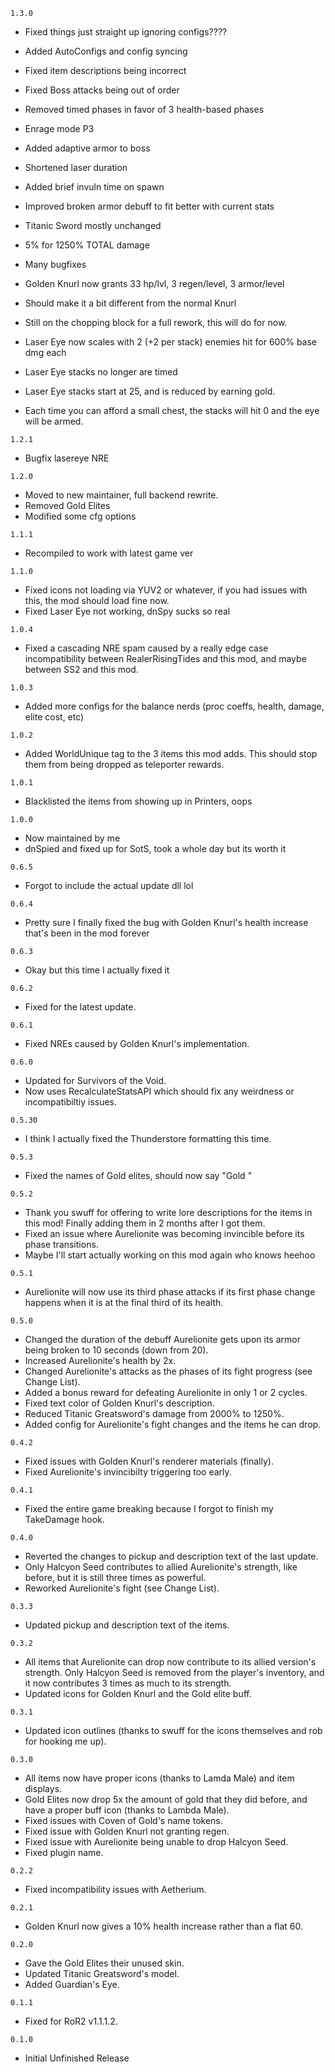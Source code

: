 `1.3.0`

- Fixed things just straight up ignoring configs???? 
- Added AutoConfigs and config syncing
- Fixed item descriptions being incorrect

- Fixed Boss attacks being out of order
- Removed timed phases in favor of 3 health-based phases
- Enrage mode P3
- Added adaptive armor to boss
- Shortened laser duration
- Added brief invuln time on spawn
- Improved broken armor debuff to fit better with current stats

- Titanic Sword mostly unchanged
- 5% for 1250% TOTAL damage
- Many bugfixes

- Golden Knurl now grants 33 hp/lvl, 3 regen/level, 3 armor/level
- Should make it a bit different from the normal Knurl
- Still on the chopping block for a full rework, this will do for now.

- Laser Eye now scales with 2 (+2 per stack) enemies hit for 600% base dmg each
- Laser Eye stacks no longer are timed
- Laser Eye stacks start at 25, and is reduced by earning gold. 
- Each time you can afford a small chest, the stacks will hit 0 and the eye will be armed.

`1.2.1`

- Bugfix lasereye NRE

`1.2.0`

- Moved to new maintainer, full backend rewrite.
- Removed Gold Elites
- Modified some cfg options

`1.1.1`
- Recompiled to work with latest game ver

`1.1.0`
- Fixed icons not loading via YUV2 or whatever, if you had issues with this, the mod should load fine now.
- Fixed Laser Eye not working, dnSpy sucks so real

`1.0.4`
- Fixed a cascading NRE spam caused by a really edge case incompatibility between RealerRisingTides and this mod, and maybe between SS2 and this mod.

`1.0.3`
- Added more configs for the balance nerds (proc coeffs, health, damage, elite cost, etc)

`1.0.2`
- Added WorldUnique tag to the 3 items this mod adds. This should stop them from being dropped as teleporter rewards.

`1.0.1`
- Blacklisted the items from showing up in Printers, oops

`1.0.0`
- Now maintained by me
- dnSpied and fixed up for SotS, took a whole day but its worth it

`0.6.5`
- Forgot to include the actual update dll lol

`0.6.4`
- Pretty sure I finally fixed the bug with Golden Knurl's health increase that's been in the mod forever

`0.6.3`
- Okay but this time I actually fixed it

`0.6.2`
- Fixed for the latest update.

`0.6.1`
- Fixed NREs caused by Golden Knurl's implementation.

`0.6.0`
- Updated for Survivors of the Void.
- Now uses RecalculateStatsAPI which should fix any weirdness or incompatibiltiy issues.

`0.5.30`
- I think I actually fixed the Thunderstore formatting this time.

`0.5.3`
- Fixed the names of Gold elites, should now say "Gold <character name>"

`0.5.2`
- Thank you swuff for offering to write lore descriptions for the items in this mod! Finally adding them in 2 months after I got them.
- Fixed an issue where Aurelionite was becoming invincible before its phase transitions.
- Maybe I'll start actually working on this mod again who knows heehoo

`0.5.1`
- Aurelionite will now use its third phase attacks if its first phase change happens when it is at the final third of its health.

`0.5.0`
- Changed the duration of the debuff Aurelionite gets upon its armor being broken to 10 seconds (down from 20).
- Increased Aurelionite's health by 2x.
- Changed Aurelionite's attacks as the phases of its fight progress (see Change List).
- Added a bonus reward for defeating Aurelionite in only 1 or 2 cycles.
- Fixed text color of Golden Knurl's description.
- Reduced Titanic Greatsword's damage from 2000% to 1250%.
- Added config for Aurelionite's fight changes and the items he can drop.

`0.4.2`
- Fixed issues with Golden Knurl's renderer materials (finally).
- Fixed Aurelionite's invincibilty triggering too early.

`0.4.1`
- Fixed the entire game breaking because I forgot to finish my TakeDamage hook.

`0.4.0`
- Reverted the changes to pickup and description text of the last update.
- Only Halcyon Seed contributes to allied Aurelionite's strength, like before, but it is still three times as powerful.
- Reworked Aurelionite's fight (see Change List).

`0.3.3`
- Updated pickup and description text of the items.

`0.3.2`
- All items that Aurelionite can drop now contribute to its allied version's strength. Only Halcyon Seed is removed from the player's inventory, and it now contributes 3 times as much to its strength.
- Updated icons for Golden Knurl and the Gold elite buff.

`0.3.1`
- Updated icon outlines (thanks to swuff for the icons themselves and rob for hooking me up).

`0.3.0`
- All items now have proper icons (thanks to Lamda Male) and item displays.
- Gold Elites now drop 5x the amount of gold that they did before, and have a proper buff icon (thanks to Lambda Male).
- Fixed issues with Coven of Gold's name tokens.
- Fixed issue with Golden Knurl not granting regen.
- Fixed issue with Aurelionite being unable to drop Halcyon Seed.
- Fixed plugin name.

`0.2.2`
- Fixed incompatibility issues with Aetherium.

`0.2.1`
- Golden Knurl now gives a 10% health increase rather than a flat 60.

`0.2.0`
- Gave the Gold Elites their unused skin.
- Updated Titanic Greatsword's model.
- Added Guardian's Eye.

`0.1.1`
- Fixed for RoR2 v1.1.1.2.

`0.1.0`
- Initial Unfinished Release